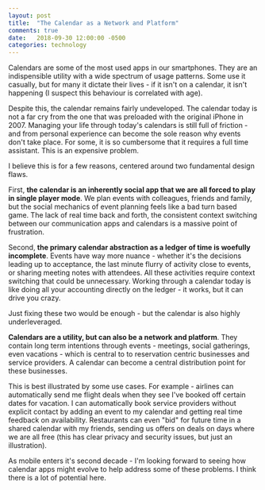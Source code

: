 ```yaml
---
layout: post
title:  "The Calendar as a Network and Platform"
comments: true
date:   2018-09-30 12:00:00 -0500
categories: technology
---
```


Calendars are some of the most used apps in our smartphones. They are an indispensible utility with a wide spectrum of usage patterns. Some use it casually, but for many it dictate their lives - if it isn't on a calendar, it isn't happening (I suspect this behaviour is correlated with age). 

Despite this, the calendar remains fairly undeveloped. The calendar today is not a far cry from the one that was preloaded with the original iPhone in 2007. Managing your life through today's calendars is still full of friction - and from personal experience can become the sole reason why events don't take place. For some, it is so cumbersome that it requires a full time assistant. This is an expensive problem.

I believe this is for a few reasons, centered around two fundamental design flaws.

First, **the calendar is an inherently social app that we are all forced to play in single player mode**. We plan events with colleagues, friends and family, but the social mechanics of event planning feels like a bad turn based game. The lack of real time back and forth, the consistent context switching between our communication apps and calendars is a massive point of frustration.

Second, **the primary calendar abstraction as a ledger of time is woefully incomplete**. Events have way more nuance - whether it's the decisions leading up to acceptance, the last minute flurry of activity close to events, or sharing meeting notes with attendees. All these activities require context switching that could be unnecessary. Working through a calendar today is like doing all your accounting directly on the ledger - it works, but it can drive you crazy.

Just fixing these two would be enough - but the calendar is also highly underleveraged. 

**Calendars are a utility, but can also be a network and platform**. They contain long term intentions through events - meetings, social gatherings, even vacations - which is central to to reservation centric businesses and service providers. A calendar can become a central distribution point for these businesses.

This is best illustrated by some use cases. For example - airlines can automatically send me flight deals when they see I've booked off certain dates for vacation. I can automatically book service providers without explicit contact by adding an event to my calendar and getting real time feedback on availability. Restaurants can even "bid" for future time in a shared calendar with my friends, sending us offers on deals on days where we are all free (this has clear privacy and security issues, but just an illustration). 

As mobile enters it's second decade - I'm looking forward to seeing how calendar apps might evolve to help address some of these problems. I think there is a lot of potential here.